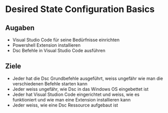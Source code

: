 # Desired State Configuration Basics

## Augaben
- Visual Studio Code für seine Bedürfnisse einrichten
- Powershell Extension installieren
- Dsc Befehle in Visual Studio Code ausführen

## Ziele
- Jeder hat die Dsc Grundbefehle ausgeführt, weiss ungefähr wie man die verschiedenen Befehle starten kann
- Jeder weiss ungefähr, wie Dsc in das Windows OS eingebettet ist
- Jeder hat Visual Studion Code eingerichtet und weiss, wie es funktioniert und wie man eine Extension installieren kann
- Jeder weiss, wie eine Dsc Ressource aufgebaut ist